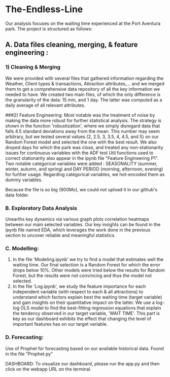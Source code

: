 # The-Endless-Line


Our analysis focuses on the waiting time experienced at the Port Aventura park. 
The project is structured as follows: 

## A. Data files cleaning, merging, & feature engineering :

### 1) Cleaning & Merging 
We were provided with several files that gathered information regarding the Weather, Client types & transactions, Attraction attributes,... 
and we merged them to get a comprehensive data repository of all the key information we needed to have. 
We created two main files, of which the only difference is the granularity of the data: 15 min, and 1 day. The latter was computed as a daily average of all relevant attributes. 

###2) Feature Engineering: 
Most notable was the treatment of noise by making the data more robust for further statistical analysis. The strategy is shown in the function 'robustization',
where we simply disregard data that falls 4.5 standard deviations away from the mean. This number may seem arbitrary, but we tested several values (2, 2.5, 3, 3.5, 4, 4.5, and 5)
on our Random Forest model and selected the one with the best result.
We also droped days for which the park was close, and treated any non-stationarity issues for continuous variables with the ADF test
Util functions used to correct stationarity also appear in the ipynb file "Feature Engineering P1". 
Two notable categorical variables were added : SEASONALITY (summer, winter, autumn, and spring) and DAY PERIOD (morning, afternoon, evening) for further usage. 
Regarding categorical variables, we hot-encoded them as dummy variables. 

Because the file is so big (800Mo), we could not upload it in our github's data folder. 

### B. Exploratory Data Analysis 
Unearths key dynamics via various graph plots correlation heatmaps between our main selected variables.
Our key insights can be found in the ipynb file named EDA, which leverages the work done in the previous section to uncover reliable and meaningful statistics. 


### C. Modelling:
  1)   In the file 'Modeling.ipynb' we try to find a model that estimates well the waiting time. 
       Our final selection is a Random Forest for which the error drops below 10%. 
       Other models were tried below the results for Random Forest, but the results were not convincing and thus the model not selected.
  2)   In the file 'Log.ipynb', we study the feature importance for each independent variable (with respect to each & all attractions) to understand which
       factors explain best the waiting time (target variable) and gain insights on their quantitative impact on the latter.
       We use a log-log OLS model to find the best-fitting regression equations that explain the tendency observed in our target variable, 'WAIT TIME'. 
       This part is key as our dashboard exhibits the effect that changing the level of important features has on our target variable.
       
### D. Forecasting:
Use of Prophet for forecasting based on our available historical data. 
Found in the file "Prophet.py"


DASHBOARD: 
To visualize our dashboard, please run the app.py and then click on the webapp URL on the terminal.
